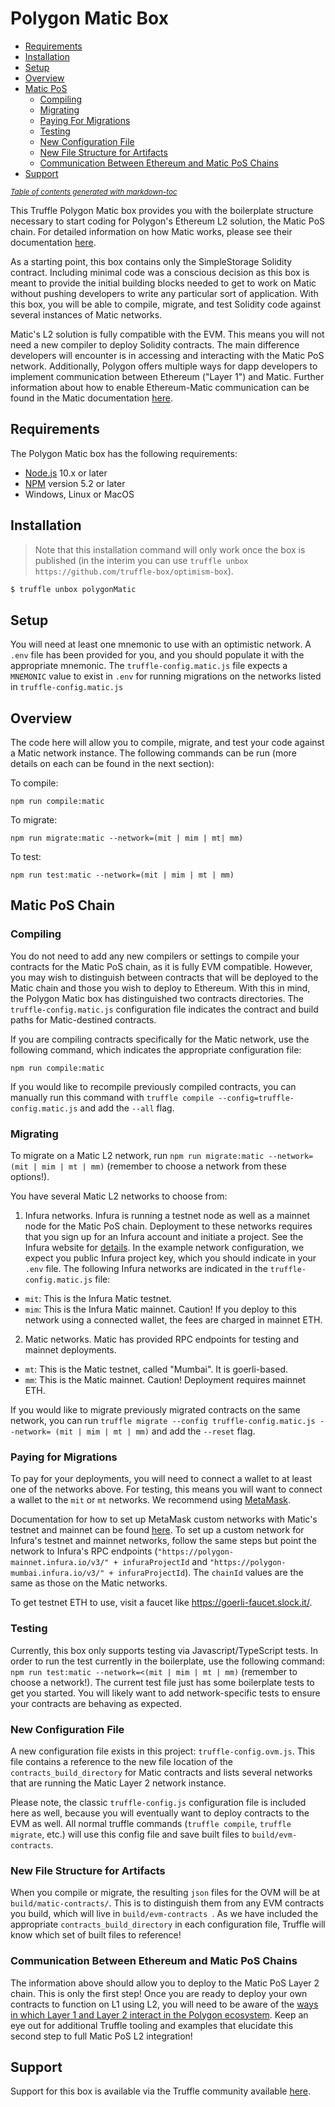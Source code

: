 # Polygon Matic Box

- [Requirements](#requirements)
- [Installation](#installation)
- [Setup](#setup)
- [Overview](#overview)
- [Matic PoS](#matic-pos-chain)
  * [Compiling](#compiling)
  * [Migrating](#migrating)
  * [Paying For Migrations](#paying-for-migrations)
  * [Testing](#testing)
  * [New Configuration File](#new-configuration-file)
  * [New File Structure for Artifacts](#new-file-structure-for-artifacts)
  * [Communication Between Ethereum and Matic PoS Chains](#communication-between-ethereum-and-matic-pos-chains)
- [Support](#support)

<small><i><a href='http://ecotrust-canada.github.io/markdown-toc/'>Table of contents generated with markdown-toc</a></i></small>


This Truffle Polygon Matic box provides you with the boilerplate structure necessary to start coding for Polygon's Ethereum L2 solution, the Matic PoS chain. For detailed information on how Matic works, please see their documentation [here](https://docs.matic.network/docs/develop/getting-started).

As a starting point, this box contains only the SimpleStorage Solidity contract. Including minimal code was a conscious decision as this box is meant to provide the initial building blocks needed to get to work on Matic without pushing developers to write any particular sort of application. With this box, you will be able to compile, migrate, and test Solidity code against several instances of Matic networks.

Matic's L2 solution is fully compatible with the EVM. This means you will not need a new compiler to deploy Solidity contracts. The main difference developers will encounter is in accessing and interacting with the Matic PoS network. Additionally, Polygon offers multiple ways for dapp developers to implement communication between Ethereum ("Layer 1") and Matic. Further information about how to enable Ethereum-Matic communication can be found in the Matic documentation [here](https://docs.matic.network/docs/develop/ethereum-matic/getting-started).

## Requirements

The Polygon Matic box has the following requirements:

- [Node.js](https://nodejs.org/) 10.x or later
- [NPM](https://docs.npmjs.com/cli/) version 5.2 or later
- Windows, Linux or MacOS

## Installation

> Note that this installation command will only work once the box is published (in the interim you can use `truffle unbox https://github.com/truffle-box/optimism-box`).

```bash
$ truffle unbox polygonMatic
```

## Setup

You will need at least one mnemonic to use with an optimistic network. A `.env` file has been provided for you, and you should populate it with the appropriate mnemonic. The `truffle-config.matic.js` file expects a `MNEMONIC` value to exist in `.env` for running migrations on the networks listed in `truffle-config.matic.js`


## Overview

The code here will allow you to compile, migrate, and test your code against a Matic network instance. The following commands can be run (more details on each can be found in the next section):

 To compile:
 ```
 npm run compile:matic
 ```

 To migrate:
 ```
 npm run migrate:matic --network=(mit | mim | mt| mm)
 ```

 To test:
 ```
 npm run test:matic --network=(mit | mim | mt | mm)
 ```


## Matic PoS Chain


### Compiling

You do not need to add any new compilers or settings to compile your contracts for the Matic PoS chain, as it is fully EVM compatible. However, you may wish to distinguish between contracts that will be deployed to the Matic chain and those you wish to deploy to Ethereum. With this in mind, the Polygon Matic box has distinguished two contracts directories. The `truffle-config.matic.js` configuration file indicates the contract and build paths for Matic-destined contracts.

If you are compiling contracts specifically for the Matic network, use the following command, which indicates the appropriate configuration file:

```
npm run compile:matic
```

If you would like to recompile previously compiled contracts, you can manually run this command with
`truffle compile --config=truffle-config.matic.js` and add the `--all` flag.

### Migrating

To migrate on a Matic L2 network, run `npm run migrate:matic --network=(mit | mim | mt | mm)` (remember to choose a network from these options!).

You have several Matic L2 networks to choose from:

1) Infura networks. Infura is running a testnet node as well as a mainnet node for the Matic PoS chain. Deployment to these networks requires that you sign up for an Infura account and initiate a project. See the Infura website for [details](https://infura.io/). In the example network configuration, we expect you public Infura project key, which you should indicate in your `.env` file. The following Infura networks are indicated in the `truffle-config.matic.js` file:

  - `mit`: This is the Infura Matic testnet.
  - `mim`: This is the Infura Matic mainnet. Caution! If you deploy to this network using a connected wallet, the fees are charged in mainnet ETH.

2) Matic networks. Matic has provided RPC endpoints for testing and mainnet deployments.

  - `mt`: This is the Matic testnet, called "Mumbai". It is goerli-based.
  - `mm`: This is the Matic mainnet. Caution! Deployment requires mainnet ETH.   


If you would like to migrate previously migrated contracts on the same network, you can run `truffle migrate --config truffle-config.matic.js --network= (mit | mim | mt | mm)` and add the `--reset` flag.


### Paying for Migrations

To pay for your deployments, you will need to connect a wallet to at least one of the networks above. For testing, this means you will want to connect a wallet to the `mit` or `mt` networks. We recommend using [MetaMask](https://metamask.io/).

Documentation for how to set up MetaMask custom networks with Matic's testnet and mainnet can be found [here](https://docs.matic.network/docs/develop/metamask/config-matic). To set up a custom network for Infura's testnet and mainnet networks, follow the same steps but point the network to Infura's RPC endpoints (`"https://polygon-mainnet.infura.io/v3/" + infuraProjectId` and `"https://polygon-mumbai.infura.io/v3/" + infuraProjectId`). The `chainId` values are the same as those on the Matic networks.

To get testnet ETH to use, visit a faucet like https://goerli-faucet.slock.it/.

### Testing

Currently, this box only supports testing via Javascript/TypeScript tests. In order to run the test currently in the boilerplate, use the following command: `npm run test:matic --network=<(mit | mim | mt | mm)` (remember to choose a network!). The current test file just has some boilerplate tests to get you started. You will likely want to add network-specific tests to ensure your contracts are behaving as expected.

### New Configuration File

A new configuration file exists in this project: `truffle-config.ovm.js`. This file contains a reference to the new file location of the `contracts_build_directory` for Matic contracts and lists several networks that are running the Matic Layer 2 network instance.

Please note, the classic `truffle-config.js` configuration file is included here as well, because you will eventually want to deploy contracts to the EVM as well. All normal truffle commands (`truffle compile`, `truffle migrate`, etc.) will use this config file and save built files to `build/evm-contracts`.

### New File Structure for Artifacts

When you compile or migrate, the resulting `json` files for the OVM will be at `build/matic-contracts/`. This is to distinguish them from any EVM contracts you build, which will live in `build/evm-contracts `. As we have included the appropriate `contracts_build_directory` in each configuration file, Truffle will know which set of built files to reference!

### Communication Between Ethereum and Matic PoS Chains

The information above should allow you to deploy to the Matic PoS Layer 2 chain. This is only the first step! Once you are ready to deploy your own contracts to function on L1 using L2, you will need to be aware of the [ways in which Layer 1 and Layer 2 interact in the Polygon ecosystem](https://docs.matic.network/docs/develop/ethereum-matic/getting-started). Keep an eye out for additional Truffle tooling and examples that elucidate this second step to full Matic PoS L2 integration!

## Support

Support for this box is available via the Truffle community available [here](https://www.trufflesuite.com/community).
